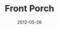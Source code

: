 ---
layout: message
category: message
series: "The Backyard Gospel"
title: "Front Porch"
date: 2012-05-26
message_id: 730
---